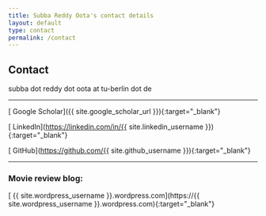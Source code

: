 ```yaml
---
title: Subba Reddy Oota's contact details
layout: default
type: contact
permalink: /contact
---
```


<div markdown="1" class="contact">

## Contact

<i class="fa fa-envelope"></i> subba dot reddy dot oota at tu-berlin dot de

---

[<i class="ai ai-google-scholar-square"></i> Google Scholar]({{ site.google_scholar_url }}){:target="_blank"}

[<i class="fa fa-linkedin"></i> LinkedIn](https://linkedin.com/in/{{ site.linkedin_username }}){:target="_blank"}

[<i class="fa fa-github"></i> GitHub](https://github.com/{{ site.github_username }}){:target="_blank"}

<!-- [<i class="fa fa-quora"></i> Quora](https://www.quora.com/profile/{{ site.quora_username }}){:target="_blank"} -->

<!-- [<i class="fa fa-facebook"></i> Facebook](https://www.facebook.com/{{ site.facebook_username }}){:target="_blank"} -->

---

### Movie review blog:

[<i class="fa fa-wordpress"></i> {{ site.wordpress_username }}.wordpress.com](https://{{ site.wordpress_username }}.wordpress.com){:target="_blank"}

</div>
